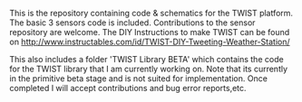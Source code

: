 This is the repository containing code & schematics for the TWIST platform.
The basic 3 sensors code is included.
Contributions to the sensor repository are welcome.
The DIY Instructions to make TWIST can be found on http://www.instructables.com/id/TWIST-DIY-Tweeting-Weather-Station/


This also includes a folder 'TWIST Library BETA' which contains the code for the TWIST library that I am currently working on. Note that its currently in the primitive beta stage and is not suited for implementation. Once completed I will accept contributions and bug error reports,etc.
